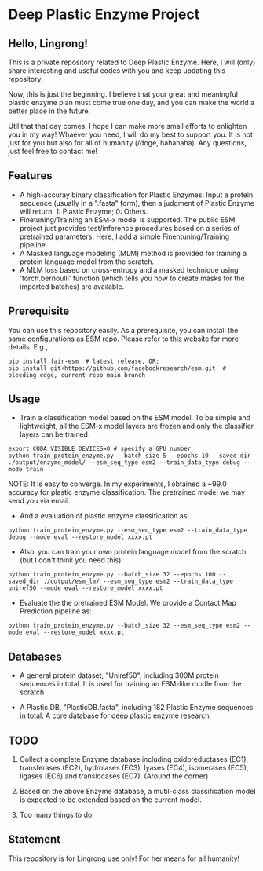 # Deep Plastic Enzyme Project

## Hello, Lingrong!
This is a private repository related to Deep Plastic Enzyme. Here, I will (only) share interesting and useful codes with you and keep updating this repository. 

Now, this is just the beginning. I believe that your great and meaningful plastic enzyme plan must come true one day, and you can make the world a better place in the future.

Util that that day comes, I hope I can make more small efforts to enlighten you in my way! Whaever you need, I will do my best to support you. It is not just for you but also for all of humanity (/doge, hahahaha). Any questions, just feel free to contact me!

## Features
- A high-accuray binary classification for Plastic Enzymes: Input a protein sequence (usually in a ".fasta" form), then a judgment of Plastic Enzyme will return. 1: Plastic Enzyme; 0: Others.
- Finetuning/Training an ESM-x model is supported. The public ESM project just provides test/inference procedures based on a series of pretrained parameters. Here, I add a simple Finentuning/Training pipeline.
- A Masked language modeling (MLM) method is provided for training a protein language model from the scratch. 
- A MLM loss based on cross-entropy and a masked technique using 'torch.bernoulli' function (which tells you how to create masks for the imported batches) are available.


## Prerequisite
You can use this repository easily. As a prerequisite, you can install the same configurations as ESM repo. Please refer to this [website](https://github.com/facebookresearch/esm/) for more details. E.g., 
```
pip install fair-esm  # latest release, OR:
pip install git+https://github.com/facebookresearch/esm.git  # bleeding edge, current repo main branch
```


## Usage
- Train a classification model based on the ESM model. To be simple and lightweight, all the ESM-x model layers are frozen and only the classifier layers can be trained.
```
export CUDA_VISIBLE_DEVICES=0 # specify a GPU number
python train_protein_enzyme.py --batch_size 5 --epochs 10 --saved_dir ./output/enzyme_model/ --esm_seq_type esm2 --train_data_type debug --mode train
```

NOTE: It is easy to converge. In my experiments, I obtained a ~99.0 accuracy for plastic enzyme classification. The pretrained model we may send you via email.

- And a evaluation of plastic enzyme classification as:
```
python train_protein_enzyme.py --esm_seq_type esm2 --train_data_type debug --mode eval --restore_model xxxx.pt
```

- Also, you can train your own protein language model from the scratch (but I don't think you need this):
```
python train_protein_enzyme.py --batch_size 32 --epochs 100 --saved_dir ./output/esm_lm/ --esm_seq_type esm2 --train_data_type uniref50 --mode eval --restore_model xxxx.pt
```

- Evaluate the the pretrained ESM Model. We provide a Contact Map Prediction pipeline as:
```
python train_protein_enzyme.py --batch_size 32 --esm_seq_type esm2 --mode eval --restore_model xxxx.pt
```


## Databases
- A general protein dataset, "Uniref50", including 300M protein sequences in total. It is used for training an ESM-like modle from the scratch

- A Plastic DB, "PlasticDB.fasta", including 182 Plastic Enzyme sequences in total. A core database for deep plastic enzyme research. 


## TODO
1. Collect a complete Enzyme database including oxidoreductases (EC1), transferases (EC2), hydrolases (EC3), lyases (EC4), isomerases (EC5), ligases (EC6) and  translocases (EC7). (Around the corner)

2. Based on the above Enzyme database, a mutil-class classification model is expected to be extended based on the current model.

3. Too many things to do.

## Statement 
This repository is for Lingrong use only! For her means for all humanity!